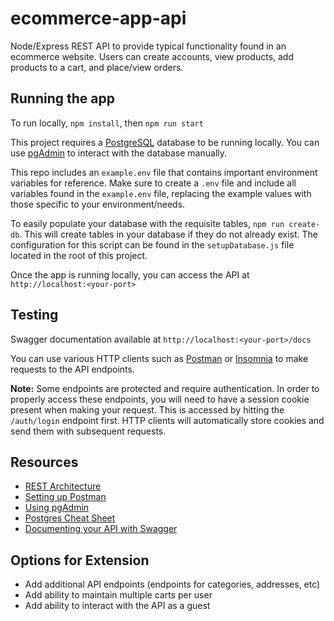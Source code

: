 # ecommerce-app-api
Node/Express REST API to provide typical functionality found in an ecommerce website.  Users can create accounts, view products, add products to a cart, and place/view orders.

## Running the app
To run locally, `npm install`, then `npm run start`

This project requires a [PostgreSQL](https://www.postgresql.org/) database to be running locally. You can use [pgAdmin](https://www.pgadmin.org/) to interact with the database manually. 

This repo includes an `example.env` file that contains important environment variables for reference.  Make sure to create a `.env` file and include all variables found in the `example.env` file, replacing the example values with those specific to your environment/needs.

To easily populate your database with the requisite tables, `npm run create-db`.  This will create tables in your database if they do not already exist.  The configuration for this script can be found in the  `setupDatabase.js` file located in the root of this project.

Once the app is running locally, you can access the API at `http://localhost:<your-port>`

## Testing
Swagger documentation available at `http://localhost:<your-port>/docs`

You can use various HTTP clients such as [Postman](https://www.postman.com/) or [Insomnia](https://insomnia.rest/) to make requests to the API endpoints.

**Note:** Some endpoints are protected and require authentication.  In order to properly access these endpoints, you will need to have a session cookie present when making your request.  This is accessed by hitting the `/auth/login` endpoint first.  HTTP clients will automatically store cookies and send them with subsequent requests.

## Resources
- [REST Architecture](https://www.codecademy.com/articles/what-is-rest)
- [Setting up Postman](https://learning.postman.com/docs/getting-started/settings/)
- [Using pgAdmin](https://www.pgadmin.org/docs/pgadmin4/development/getting_started.html)
- [Postgres Cheat Sheet](https://www.postgresqltutorial.com/postgresql-cheat-sheet/)
- [Documenting your API with Swagger](https://swagger.io/resources/articles/documenting-apis-with-swagger/)

## Options for Extension
- Add additional API endpoints (endpoints for categories, addresses, etc)
- Add ability to maintain multiple carts per user
- Add ability to interact with the API as a guest